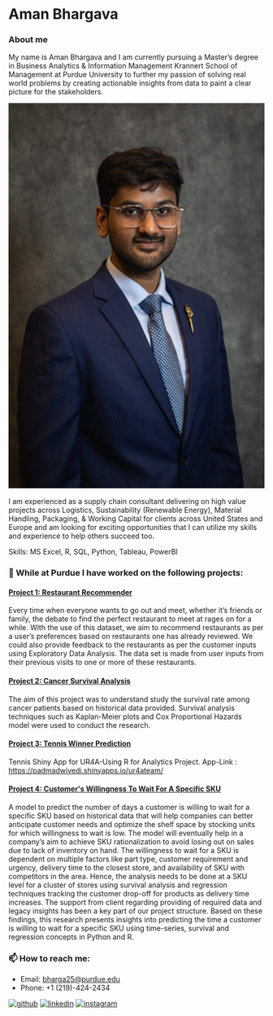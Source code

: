 # Aman Bhargava
### About me
My name is Aman Bhargava and I am currently pursuing a Master’s degree in Business Analytics & Information Management Krannert School of Management at Purdue University to further my passion of solving real world problems by creating actionable insights from data to paint a clear picture for the stakeholders.

![](/images/WhatsApp%20Image%202022-04-27%20at%201.12.26%20PM.jpeg)

I am experienced as a supply chain consultant delivering on high value projects across Logistics, Sustainability (Renewable Energy), Material Handling, Packaging, & Working Capital for clients across United States and Europe and am looking for exciting opportunities that I can utilize my skills and experience to help others succeed too.

Skills: MS Excel, R, SQL, Python, Tableau, PowerBI

### 🔭 While at Purdue I have worked on the following projects:

#### [Project 1: Restaurant Recommender](https://github.com/amanbhargava97/Restaurant_Recommend)
Every time when everyone wants to go out and meet, whether it’s friends or family, the debate to find the perfect restaurant to meet at rages on for a while. With the use of this dataset, we aim to recommend restaurants as per a user’s preferences based on restaurants one has already reviewed. We could also provide feedback to the restaurants as per the customer inputs using Exploratory Data Analysis. The data set is made from user inputs from their previous visits to one or more of these restaurants.

#### [Project 2: Cancer Survival Analysis](https://github.com/amanbhargava97/CancerSurvivalAnalysis)
The aim of this project was to understand study the survival rate among cancer patients based on historical data provided. Survival analysis techniques such as Kaplan-Meier plots and Cox Proportional Hazards model were used to conduct the research.

#### [Project 3: Tennis Winner Prediction](https://github.com/amanbhargava97/Tennis-winner)
Tennis Shiny App for UR4A-Using R for Analytics Project. App-Link : https://padmadwivedi.shinyapps.io/ur4ateam/

#### [Project 4: Customer's Willingness To Wait For A Specific SKU](https://github.com/amanbhargava97/Willingness_To_Wait)
A model to predict the number of days a customer is willing to wait for a specific SKU based on historical data that will help companies can better anticipate customer needs and optimize the shelf space by stocking units for which willingness to wait is low. The model will eventually help in a company’s aim to achieve SKU rationalization to avoid losing out on sales due to lack of inventory on hand. The willingness to wait for a SKU is dependent on multiple factors like part type, customer requirement and urgency, delivery time to the closest store, and availability of SKU with competitors in the area. Hence, the analysis needs to be done at a SKU level for a cluster of stores using survival analysis and regression techniques tracking the customer drop-off for products as delivery time increases. The support from client regarding providing of required data and legacy insights has been a key part of our project structure. Based on these findings, this research presents insights into predicting the time a customer is willing to wait for a specific SKU using time-series, survival and regression concepts in Python and R.

### 📫 How to reach me: 
- Email: bharga25@purdue.edu 
- Phone: +1 (219)-424-2434

[<img src='https://cdn.jsdelivr.net/npm/simple-icons@3.0.1/icons/github.svg' alt='github' height='40'>](https://github.com/amanbhargava97)  [<img src='https://cdn.jsdelivr.net/npm/simple-icons@3.0.1/icons/linkedin.svg' alt='linkedin' height='40'>](https://www.linkedin.com/in/www.linkedin.com/in/amanbhargava97/)  [<img src='https://cdn.jsdelivr.net/npm/simple-icons@3.0.1/icons/instagram.svg' alt='instagram' height='40'>](https://www.instagram.com/amanbhargava97/) 
